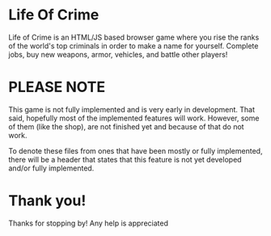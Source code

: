 # Life Of Crime
Life of Crime is an HTML/JS based browser game where you rise the ranks of the world's top criminals in order to make a name for yourself. Complete jobs, buy new weapons, armor, vehicles, and battle other players!

# PLEASE NOTE
This game is not fully implemented and is very early in development. That said, hopefully most of the implemented features will work. However, some of them (like the shop), are not finished yet and because of that do not work.

To denote these files from ones that have been mostly or fully implemented, there will be a header that states that this feature is not yet developed and/or fully implemented.

# Thank you!
Thanks for stopping by! Any help is appreciated
